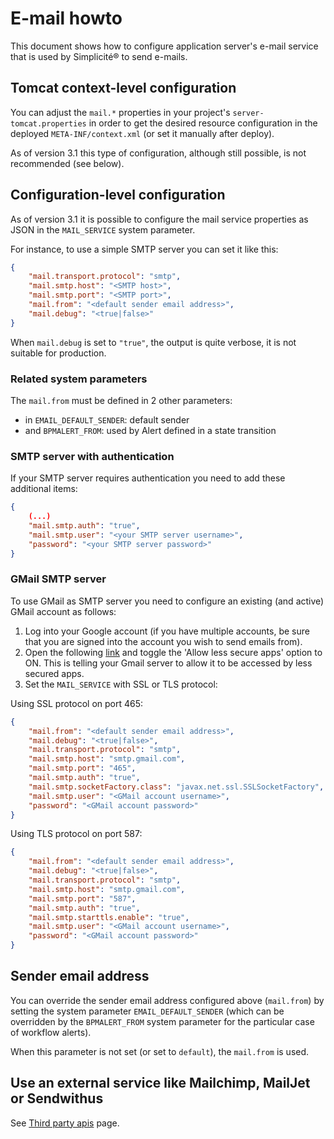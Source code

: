 E-mail howto
============

This document shows how to configure application server's e-mail service that is used by Simplicit&eacute;&reg; to send e-mails.

Tomcat context-level configuration
---------------------------------

You can adjust the `mail.*` properties in your project's `server-tomcat.properties` in order to get the desired resource configuration in the deployed `META-INF/context.xml` (or set it manually after deploy).

As of version 3.1 this type of configuration, although still possible, is not recommended (see below).

Configuration-level configuration
---------------------------------

As of version 3.1 it is possible to configure the mail service properties as JSON in the `MAIL_SERVICE` system parameter.

For instance, to use a simple SMTP server you can set it like this:

```json
{
	"mail.transport.protocol": "smtp",
	"mail.smtp.host": "<SMTP host>",
	"mail.smtp.port": "<SMTP port>",
	"mail.from": "<default sender email address>",
	"mail.debug": "<true|false>"
}
```

When `mail.debug` is set to `"true"`, the output is quite verbose, it is not suitable for production.

### Related system parameters

The `mail.from` must be defined in 2 other parameters:
- in `EMAIL_DEFAULT_SENDER`: default sender
- and `BPMALERT_FROM`: used by Alert defined in a state transition


### SMTP server with authentication

If your SMTP server requires authentication you need to add these additional items:

```json
{
	(...)
	"mail.smtp.auth": "true",
	"mail.smtp.user": "<your SMTP server username>",
	"password": "<your SMTP server password>"
}
```

### GMail SMTP server

To use GMail as SMTP server you need to configure an existing (and active) GMail account as follows:

1) Log into your Google account (if you have multiple accounts, be sure that you are signed into the account you wish to send emails from).
2) Open the following [link](https://myaccount.google.com/lesssecureapps) and toggle the 'Allow less secure apps' option to ON. This is telling your Gmail server to allow it to be accessed by less secured apps.
3) Set the `MAIL_SERVICE` with SSL or TLS protocol:

Using SSL protocol on port 465:
```json
{
	"mail.from": "<default sender email address>",
	"mail.debug": "<true|false>",
	"mail.transport.protocol": "smtp",
	"mail.smtp.host": "smtp.gmail.com",
	"mail.smtp.port": "465",
	"mail.smtp.auth": "true",
	"mail.smtp.socketFactory.class": "javax.net.ssl.SSLSocketFactory",
	"mail.smtp.user": "<GMail account username>",
	"password": "<GMail account password>"
}
```

Using TLS protocol on port 587:
```json
{
	"mail.from": "<default sender email address>",
	"mail.debug": "<true|false>",
	"mail.transport.protocol": "smtp",
	"mail.smtp.host": "smtp.gmail.com",
	"mail.smtp.port": "587",
	"mail.smtp.auth": "true",
	"mail.smtp.starttls.enable": "true",
	"mail.smtp.user": "<GMail account username>",
	"password": "<GMail account password>"
}
``` 

Sender email address
--------------------

You can override the sender email address configured above (`mail.from`) by setting the system parameter `EMAIL_DEFAULT_SENDER` (which can be overridden by the `BPMALERT_FROM` system parameter for the particular case of workflow alerts).

When this parameter is not set (or set to `default`), the `mail.from` is used.

Use an external service like Mailchimp, MailJet or Sendwithus
-------------------------------------------------------------

See [Third party apis](/lesson/docs/core/third-party-apis-examples) page.